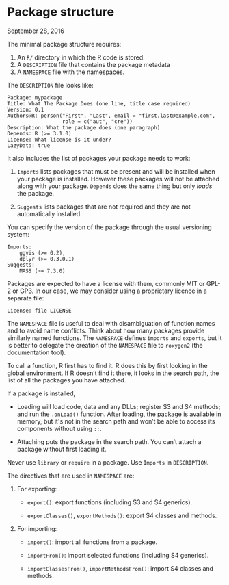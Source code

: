 Package structure
================
September 28, 2016

The minimal package structure requires:

1.  An `R/` directory in which the R code is stored.
2.  A `DESCRIPTION` file that contains the package metadata
3.  A `NAMESPACE` file with the namespaces.

The `DESCRIPTION` file looks like:

    Package: mypackage
    Title: What The Package Does (one line, title case required)
    Version: 0.1
    Authors@R: person("First", "Last", email = "first.last@example.com",
                      role = c("aut", "cre"))
    Description: What the package does (one paragraph)
    Depends: R (>= 3.1.0)
    License: What license is it under?
    LazyData: true

It also includes the list of packages your package needs to work:

1.  `Imports` lists packages that must be present and will be installed when your package is installed. However these packages will not be attached along with your package. `Depends` does the same thing but only *loads* the package.

2.  `Suggests` lists packages that are not required and they are not automatically installed.

You can specify the version of the package through the usual versioning system:

    Imports:
        ggvis (>= 0.2),
        dplyr (>= 0.3.0.1)
    Suggests:
        MASS (>= 7.3.0)

Packages are expected to have a license with them, commonly MIT or GPL-2 or GP3. In our case, we may consider using a proprietary licence in a separate file:

    License: file LICENSE

The `NAMESPACE` file is useful to deal with disambiguation of function names and to avoid name conflicts. Think about how many packages provide similarly named functions. The `NAMESPACE` defines `imports` and `exports`, but it is better to delegate the creation of the `NAMESPACE` file to `roxygen2` (the documentation tool).

To call a function, R first has to find it. R does this by first looking in the global environment. If R doesn’t find it there, it looks in the search path, the list of all the packages you have attached.

If a package is installed,

-   Loading will load code, data and any DLLs; register S3 and S4 methods; and run the `.onLoad()` function. After loading, the package is available in memory, but it's not in the search path and won’t be able to access its components without using `::`.

-   Attaching puts the package in the search path. You can’t attach a package without first loading it.

Never use `library` or `require` in a package. Use `Imports` in `DESCRIPTION`.

The directives that are used in `NAMESPACE` are:

1.  For exporting:

    -   `export()`: export functions (including S3 and S4 generics).

    -   `exportClasses()`, `exportMethods()`: export S4 classes and methods.

2.  For importing:

    -   `import()`: import all functions from a package.

    -   `importFrom()`: import selected functions (including S4 generics).

    -   `importClassesFrom()`, `importMethodsFrom()`: import S4 classes and methods.
